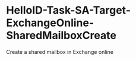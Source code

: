 # HelloID-Task-SA-Target-ExchangeOnline-SharedMailboxCreate
Create a shared mailbox in Exchange online
